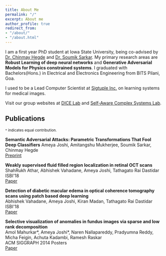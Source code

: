 ```yaml
---
title: About Me
permalink: "/"
excerpt: About me
author_profile: true
redirect_from:
- "/about/"
- "/about.html"
---
```


I am a first year PhD student at Iowa State University, being co-advised by [Dr. Chinmay Hegde](http://home.engineering.iastate.edu/~chinmay/) and [Dr. Soumik Sarkar](http://web.me.iastate.edu/soumiks////principal-investigator.html). My primary research areas are **Robust Learning of deep neural networks** and **Generative Adversarial Models for Physics constrained systems**. I graduated with Bachelors(Hons.) in Electrical and Electronics Engineering from BITS Pilani, Goa.

I used to be a Lead Computer Scientist at [Sigtuple Inc.](www.sigtuple.com) on learning systems for medical images.

Visit our group websites at [DICE Lab](http://dice.ece.iastate.edu/) and [Self-Aware Complex Systems Lab](http://web.me.iastate.edu/soumiks////index.html).

## Publications
<small>`*` indicates equal contribution.</small>

**Semantic Adversarial Attacks: Parametric Transformations That Fool Deep Classifiers**
Ameya Joshi, Amitangshu Mukherjee, Soumik Sarkar, Chinmay Hegde <br>
<a href="https://arxiv.org/pdf/1904.08489.pdf">Preprint</a>

**Weakly supervised fluid filled region localization in retinal OCT scans**<br>
ShahRukh Athar, Abhishek Vahadane, Ameya Joshi, Tathagato Rai Dastidar <br>
ISBI'18<br>
<a target="_blank" href="publications/ISBI18_0472_FI.pdf">Paper</a>


**Detection of diabetic macular edema in optical coherence tomography scans using patch based deep learning**<br>
Abhishek Vahadane, Ameya Joshi, Kiran Madan, Tathagato Rai Dastidar<br>
ISBI'18<br>
<a target="_blank" href="publications/ISBI18_0159_FI.pdf">Paper</a>


**Selective visualization of anomalies in fundus images via sparse and low rank decomposition**<br>
Amol Mahurkar\*, Ameya Joshi\*, Naren Nallapareddy, Pradyumna Reddy, Micha Feigin, Achuta Kadambi, Ramesh Raskar<br>
ACM SIGGRAPH 2014 Posters<br>
<a href="https://dl.acm.org/citation.cfm?id=2630595">Paper</a>

